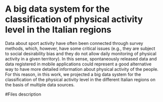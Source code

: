 # A big data system for the classification of physical activity level in the Italian regions

 Data about sport activity have often been connected through survey methods, which, however, have some critical issues (e.g., they are subject to social desirability bias and they do not allow daily monitoring of physical activity in a given territory). In this sense, spontaneously released data and data registered in mobile applications could represent a good alternative way to have more detailed information about physical activity of the people. For this reason, in this work, we projected a big data system for the classification of the physical activity level in the different Italian regions on the basis of multiple data sources. 
 
 #Files description
